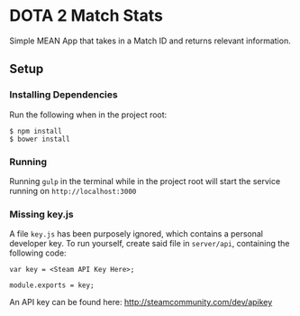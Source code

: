 # DOTA 2 Match Stats

Simple MEAN App that takes in a Match ID and returns relevant information.

## Setup

### Installing Dependencies

Run the following when in the project root:

````
$ npm install
$ bower install
````

### Running

Running `gulp` in the terminal while in the project root will start the service
running on `http://localhost:3000`

### Missing key.js

A file `key.js` has been purposely ignored, which contains a personal developer 
key. To run yourself, create said file in `server/api`, containing the following
code:

````
var key = <Steam API Key Here>;

module.exports = key;
````
An API key can be found here: http://steamcommunity.com/dev/apikey
